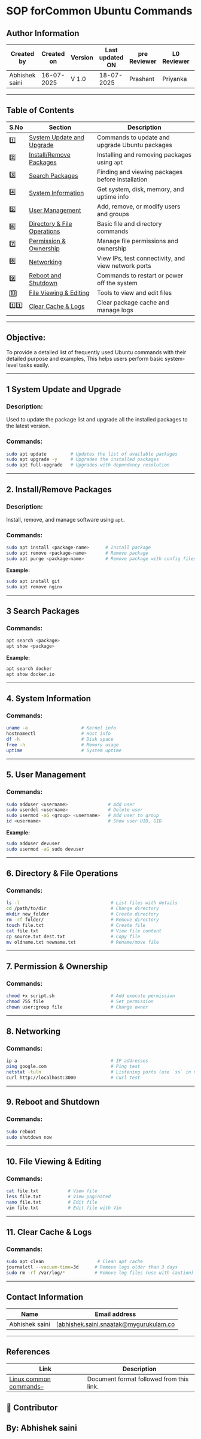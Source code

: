 
# SOP forCommon Ubuntu Commands

## Author Information

| Created by      | Created on         | Version          | Last updated ON   | pre Reviewer       | L0 Reviewer     | L1 Reviewer          |    L2 Reviewer    |
|-----------------|--------------------|------------------|-------------------|--------------------|-----------------|----------------------|-------------------|
| Abhishek saini  |  16-07-2025        | V 1.0            |     18-07-2025    |  Prashant          |  Priyanka      |      Rishabh sharma   |   piyush upadhyay |

---

##  Table of Contents

| S.No | Section                            | Description                                             |
|------|------------------------------------|---------------------------------------------------------|
| 1️⃣   | [System Update and Upgrade](#1-system-update-and-upgrade)        | Commands to update and upgrade Ubuntu packages          |
| 2️⃣   | [Install/Remove Packages](#2-installremove-packages)             | Installing and removing packages using `apt`            |
| 3️⃣   | [Search Packages](#3-search-packages)                            | Finding and viewing packages before installation        |
| 4️⃣   | [System Information](#4-system-information)                      | Get system, disk, memory, and uptime info               |
| 5️⃣   | [User Management](#5-user-management)                            | Add, remove, or modify users and groups                 |
| 6️⃣   | [Directory & File Operations](#6-directory--file-operations)     | Basic file and directory commands                       |
| 7️⃣   | [Permission & Ownership](#7-permission--ownership)               | Manage file permissions and ownership                   |
| 8️⃣   | [Networking](#8-networking)                                      | View IPs, test connectivity, and view network ports     |
| 9️⃣   | [Reboot and Shutdown](#9-reboot-and-shutdown)                    | Commands to restart or power off the system             |
| 🔟   | [File Viewing & Editing](#10-file-viewing--editing)              | Tools to view and edit files                            |
| 1️⃣1️⃣  | [Clear Cache & Logs](#11-clear-cache--logs)                     | Clear package cache and manage logs                     |                         |

---


## Objective:
To provide a detailed list of frequently used Ubuntu commands with their detailed purpose and examples, This helps users perform basic system-level tasks easily.

---

## 1 System Update and Upgrade

### Description:
Used to update the package list and upgrade all the installed packages to the latest version.

### Commands:
```bash
sudo apt update         # Updates the list of available packages
sudo apt upgrade -y     # Upgrades the installed packages
sudo apt full-upgrade   # Upgrades with dependency resolution
```

---

## 2. Install/Remove Packages

### Description:
Install, remove, and manage software using `apt`.

### Commands:
```bash
sudo apt install <package-name>      # Install package
sudo apt remove <package-name>       # Remove package
sudo apt purge <package-name>        # Remove package with config files
```

**Example:**
```bash
sudo apt install git
sudo apt remove nginx
```

---

## 3 Search Packages

### Commands:
```bash
apt search <package>
apt show <package>
```

**Example:**
```bash
apt search docker
apt show docker.io
```

---

## 4. System Information

### Commands:
```bash
uname -a                    # Kernel info
hostnamectl                 # Host info
df -h                       # Disk space
free -h                     # Memory usage
uptime                      # System uptime
```

---

## 5. User Management

### Commands:
```bash
sudo adduser <username>               # Add user
sudo userdel <username>               # Delete user
sudo usermod -aG <group> <username>   # Add user to group
id <username>                         # Show user UID, GID
```

**Example:**
```bash
sudo adduser devuser
sudo usermod -aG sudo devuser
```

---

## 6. Directory & File Operations

### Commands:
```bash
ls -l                                  # List files with details
cd /path/to/dir                        # Change directory
mkdir new_folder                       # Create directory
rm -rf folder/                         # Remove directory
touch file.txt                         # Create file
cat file.txt                           # View file content
cp source.txt dest.txt                 # Copy file
mv oldname.txt newname.txt             # Rename/move file
```

---

## 7. Permission & Ownership

###  Commands:
```bash
chmod +x script.sh                     # Add execute permission
chmod 755 file                         # Set permission
chown user:group file                  # Change owner
```

---

## 8. Networking

### Commands:
```bash
ip a                                   # IP addresses
ping google.com                        # Ping test
netstat -tuln                          # Listening ports (use `ss` in newer versions)
curl http://localhost:3000             # Curl test
```

---

## 9. Reboot and Shutdown

### Commands:
```bash
sudo reboot
sudo shutdown now
```

---

## 10. File Viewing & Editing

###  Commands:
```bash
cat file.txt           # View file
less file.txt          # View paginated
nano file.txt          # Edit file
vim file.txt           # Edit file with Vim
```

---

## 11. Clear Cache & Logs

###  Commands:
```bash
sudo apt clean                    # Clean apt cache
journalctl --vacuum-time=3d      # Remove logs older than 3 days
sudo rm -rf /var/log/*           # Remove log files (use with caution)
```

---

## Contact Information

| **Name**           | **Email address**                         |
|--------------------|--------------------------------------------|
| Abhishek saini    | [abhishek.saini.snaatak@mygurukulam.co |

---

## References

| **Link**                                                                 | **Description**                                   |
|--------------------------------------------------------------------------|---------------------------------------------------|
| [Linux common commands– ](https://www.digitalocean.com/community/tutorials/linux-commands) | Document format followed from this link.          |




## 👥 Contributor
## By: Abhishek saini
